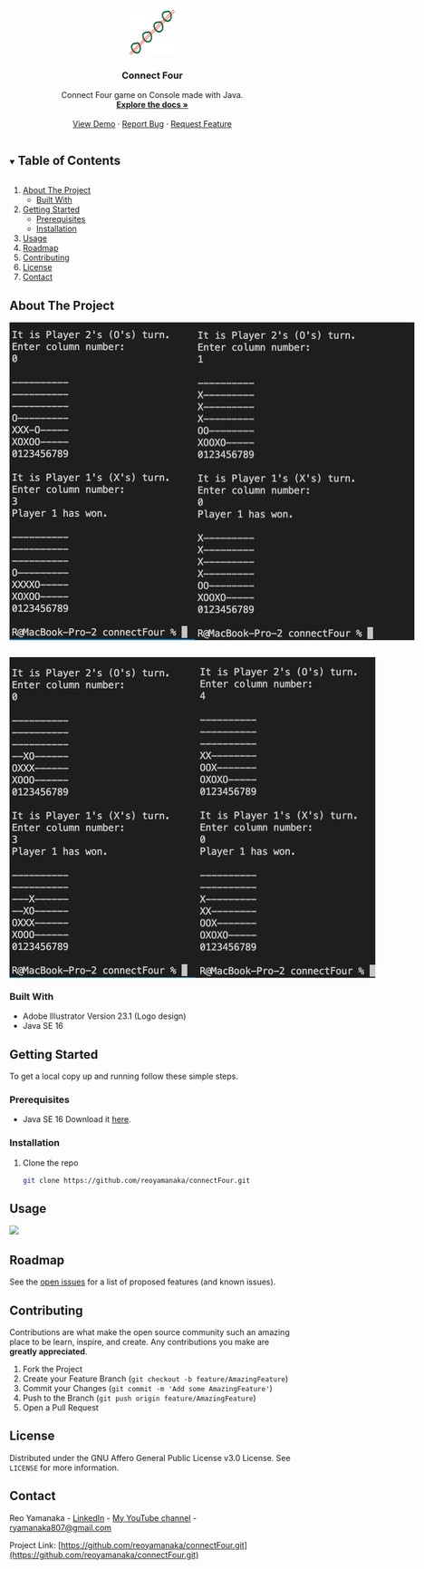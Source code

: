 <!--
*** Thanks for checking out this project. If you have a suggestion
*** that would make this better, please fork the repo and create a pull request
*** or simply open an issue with the tag "enhancement".
***
-->


<!-- PROJECT LOGO -->
<br />
<p align="center">
  <a href="https://github.com/reoyamanaka/connectFour.git">
    <img src="images/connectFour.svg" alt="Logo" width="80" height="80">
  </a>

  <h3 align="center">Connect Four</h3>

  <p align="center">
    Connect Four game on Console made with Java.
    <br />
    <a href="https://github.com/reoyamanaka/connectFour"><strong>Explore the docs »</strong></a>
    <br />
    <br />
    <a href="#usage">View Demo</a>
    ·
    <a href="https://github.com/reoyamanaka/connectFour/issues">Report Bug</a>
    ·
    <a href="https://github.com/reoyamanaka/connectFour/issues">Request Feature</a>
  </p>
</p>


<!-- TABLE OF CONTENTS -->
<details open="open">
  <summary><h2 style="display: inline-block">Table of Contents</h2></summary>
  <ol>
    <li>
      <a href="#about-the-project">About The Project</a>
      <ul>
        <li><a href="#built-with">Built With</a></li>
      </ul>
    </li>
    <li>
      <a href="#getting-started">Getting Started</a>
      <ul>
        <li><a href="#prerequisites">Prerequisites</a></li>
        <li><a href="#installation">Installation</a></li>
      </ul>
    </li>
    <li><a href="#usage">Usage</a></li>
    <li><a href="#roadmap">Roadmap</a></li>
    <li><a href="#contributing">Contributing</a></li>
    <li><a href="#license">License</a></li>
    <li><a href="#contact">Contact</a></li>
  </ol>
</details>


<!-- ABOUT THE PROJECT -->
## About The Project

<div style="display: flex; margin-bottom: 30px;">
  <img src="images/horizontal.png" />
  <img src="images/vertical.png" />
</div>
<div style="display: flex;">
  <img src="images/diagonal0.png" />
  <img src="images/diagonal1.png" />
</div>


### Built With

* Adobe Illustrator Version 23.1 (Logo design)
* Java SE 16

<!-- GETTING STARTED -->
## Getting Started

To get a local copy up and running follow these simple steps.

### Prerequisites

* Java SE 16
  Download it <a href="https://www.oracle.com/ca-en/java/technologies/javase-downloads.html">here</a>.

### Installation

1. Clone the repo
   ```sh
   git clone https://github.com/reoyamanaka/connectFour.git


<!-- USAGE -->
## Usage

![](images/connectFour.gif)


<!-- ROADMAP -->
## Roadmap

See the [open issues](https://github.com/reoyamanaka/connectFour/issues) for a list of proposed features (and known issues).



<!-- CONTRIBUTING -->
## Contributing

Contributions are what make the open source community such an amazing place to be learn, inspire, and create. Any contributions you make are **greatly appreciated**.

1. Fork the Project
2. Create your Feature Branch (`git checkout -b feature/AmazingFeature`)
3. Commit your Changes (`git commit -m 'Add some AmazingFeature'`)
4. Push to the Branch (`git push origin feature/AmazingFeature`)
5. Open a Pull Request



<!-- LICENSE -->
## License

Distributed under the GNU Affero General Public License v3.0 License. See `LICENSE` for more information.


<!-- CONTACT -->
## Contact

Reo Yamanaka - [LinkedIn](https://www.linkedin.com/in/reo-yamanaka-7a2289119/) - [My YouTube channel](https://www.youtube.com/channel/UCBwqp_MEM2XcSnq7kRvOB3A) - ryamanaka807@gmail.com

Project Link: [https://github.com/reoyamanaka/connectFour.git](https://github.com/reoyamanaka/connectFour.git)
